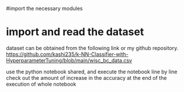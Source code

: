 #import the necessary modules
# import  and read the dataset

dataset can be obtained from the following link or my github repository.
https://github.com/kashi235/k-NN-Classifier-with-HyperparameterTuning/blob/main/wisc_bc_data.csv

use the python notebook shared, and execute the notebook line by line
check out the amount of increase in the accuracy at the end of the execution of whole notebook

